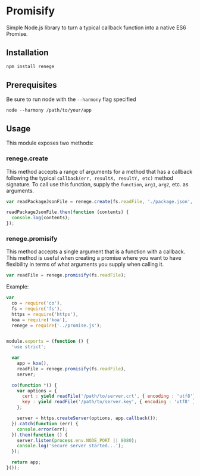 # Promisify

Simple Node.js library to turn a typical callback function into a native ES6 Promise.

## Installation

```bash
npm install renege
```

## Prerequisites

Be sure to run node with the `--harmony` flag specified

```
node --harmony /path/to/your/app
```

## Usage

This module exposes two methods:

### renege.create

This method accepts a range of arguments for a method that has a callback following the typical `callback(err, resultX, resultY, etc)` method signature. To call use this function, supply the `function`, `arg1`, `arg2`, etc. as arguments.

```javascript
var readPackageJsonFile = renege.create(fs.readFile, './package.json', { encoding : 'utf8' });

readPackageJsonFile.then(function (contents) {
  console.log(contents);
});
```

### renege.promisify

This method accepts a single argument that is a function with a callback. This method is useful when creating a promise where you want to have flexibility in terms of what arguments you supply when calling it.

```javascript
var readFile = renege.promisify(fs.readFile);
```

Example:

```javascript
var
  co = require('co'),
  fs = require('fs'),
  https = require('https'),
  koa = require('koa'),
  renege = require('../promise.js');


module.exports = (function () {
  'use strict';

  var
    app = koa(),
    readFile = renege.promisify(fs.readFile),
    server;

  co(function *() {
    var options = {
      cert : yield readFile('/path/to/server.crt', { encoding : 'utf8'}),
      key : yield readFile('/path/to/server.key', { encoding : 'utf8' })
    };

    server = https.createServer(options, app.callback());
  }).catch(function (err) {
    console.error(err);
  }).then(function () {
    server.listen(process.env.NODE_PORT || 8080);
    console.log('secure server started...');
  });

  return app;
}());
```
